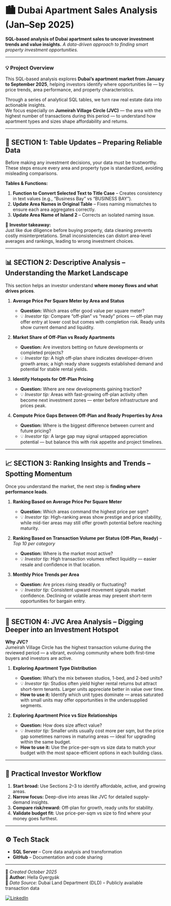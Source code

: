 # 🏙️ Dubai Apartment Sales Analysis (Jan–Sep 2025)
**SQL-based analysis of Dubai apartment sales to uncover investment trends and value insights.**
*A data-driven approach to finding smart property investment opportunities.*

---

### 💡 Project Overview
This SQL-based analysis explores **Dubai’s apartment market from January to September 2025**, helping investors identify where opportunities lie — by price trends, area performance, and property characteristics.

Through a series of analytical SQL tables, we turn raw real estate data into actionable insights.  
We focus especially on **Jumeirah Village Circle (JVC)** — the area with the highest number of transactions during this period — to understand how apartment types and sizes shape affordability and returns.

---

## 🧹 SECTION 1: Table Updates – Preparing Reliable Data
Before making any investment decisions, your data must be trustworthy.  
These steps ensure every area and property type is standardized, avoiding misleading comparisons.

**Tables & Functions:**
1. **Function to Convert Selected Text to Title Case** – Creates consistency in text values (e.g., “Business Bay” vs “BUSINESS BAY”).  
2. **Update Area Names in Original Table** – Fixes naming mismatches to ensure each area aggregates correctly.  
3. **Update Area Name of Island 2** – Corrects an isolated naming issue.

🧭 **Investor takeaway:**  
Just like due diligence before buying property, data cleaning prevents costly misinterpretations. Small inconsistencies can distort area-level averages and rankings, leading to wrong investment choices.

---

## 📊 SECTION 2: Descriptive Analysis – Understanding the Market Landscape
This section helps an investor understand **where money flows and what drives prices**.

1. **Average Price Per Square Meter by Area and Status**  
   - **Question:** Which areas offer good value per square meter?  
   - 💡 *Investor tip:* Compare “off-plan” vs “ready” prices — off-plan may offer entry at lower cost but comes with completion risk. Ready units show current demand and liquidity.

2. **Market Share of Off-Plan vs Ready Apartments**  
   - **Question:** Are investors betting on future developments or completed projects?  
   - 💡 *Investor tip:* A high off-plan share indicates developer-driven growth areas; a high ready share suggests established demand and potential for stable rental yields.

3. **Identify Hotspots for Off-Plan Pricing**  
   - **Question:** Where are new developments gaining traction?  
   - 💡 *Investor tip:* Areas with fast-growing off-plan activity often become next investment zones — enter before infrastructure and prices peak.

4. **Compute Price Gaps Between Off-Plan and Ready Properties by Area**  
   - **Question:** Where is the biggest difference between current and future pricing?  
   - 💡 *Investor tip:* A large gap may signal untapped appreciation potential — but balance this with risk appetite and project timelines.

---

## 📈 SECTION 3: Ranking Insights and Trends – Spotting Momentum
Once you understand the market, the next step is **finding where performance leads**.

1. **Ranking Based on Average Price Per Square Meter**  
   - **Question:** Which areas command the highest price per sqm?  
   - 💡 *Investor tip:* High-ranking areas show prestige and price stability, while mid-tier areas may still offer growth potential before reaching maturity.

2. **Ranking Based on Transaction Volume per Status (Off-Plan, Ready)** – *Top 10 per category*  
   - **Question:** Where is the market most active?  
   - 💡 *Investor tip:* High transaction volumes reflect liquidity — easier resale and confidence in that location.

3. **Monthly Price Trends per Area**  
   - **Question:** Are prices rising steadily or fluctuating?  
   - 💡 *Investor tip:* Consistent upward movement signals market confidence. Declining or volatile areas may present short-term opportunities for bargain entry.

---

## 🏡 SECTION 4: JVC Area Analysis – Digging Deeper into an Investment Hotspot
**Why JVC?**  
Jumeirah Village Circle has the highest transaction volume during the reviewed period — a vibrant, evolving community where both first-time buyers and investors are active.

1. **Exploring Apartment Type Distribution**  
   - **Question:** What’s the mix between studios, 1-bed, and 2-bed units?  
   - 💡 *Investor tip:* Studios often yield higher rental returns but attract short-term tenants. Larger units appreciate better in value over time.  
   - **How to use it:** Identify which unit types dominate — areas saturated with small units may offer opportunities in the undersupplied segments.

2. **Exploring Apartment Price vs Size Relationships**  
   - **Question:** How does size affect value?  
   - 💡 *Investor tip:* Smaller units usually cost more per sqm, but the price gap sometimes narrows in maturing areas — ideal for upgrading within the same budget.  
   - **How to use it:** Use the price-per-sqm vs size data to match your budget with the most space-efficient options in each building class.

---

## 🧭 Practical Investor Workflow
1. **Start broad:** Use Sections 2–3 to identify affordable, active, and growing areas.  
2. **Narrow focus:** Deep-dive into areas like JVC for detailed supply-demand insights.  
3. **Compare risk/reward:** Off-plan for growth, ready units for stability.  
4. **Validate budget fit:** Use price-per-sqm vs size to find where your money goes furthest.

---

## ⚙️ Tech Stack
- **SQL Server** – Core data analysis and transformation    
- **GitHub** – Documentation and code sharing



---

📅 *Created October 2025*  
👤 **Author:** Hella Gyergyák  
📍 *Data Source:* Dubai Land Department (DLD) – Publicly available transaction data  

[![LinkedIn](https://img.shields.io/badge/LinkedIn-Connect-blue?logo=linkedin&logoColor=white)](https://www.linkedin.com/in/hellagyergyak/)


